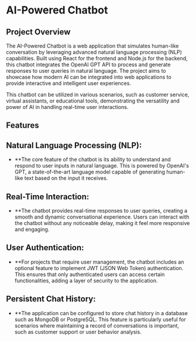 # AI-Powered Chatbot

## Project Overview

The AI-Powered Chatbot is a web application that simulates human-like conversation by leveraging advanced natural language processing (NLP) capabilities. Built using React for the frontend and Node.js for the backend, this chatbot integrates the OpenAI GPT API to process and generate responses to user queries in natural language. The project aims to showcase how modern AI can be integrated into web applications to provide interactive and intelligent user experiences.

This chatbot can be utilized in various scenarios, such as customer service, virtual assistants, or educational tools, demonstrating the versatility and power of AI in handling real-time user interactions.

## Features

## Natural Language Processing (NLP):
- **The core feature of the chatbot is its ability to understand and respond to user inputs in natural language. This is powered by OpenAI's GPT, a state-of-the-art language model capable of generating human-like text based on the input it receives.

## Real-Time Interaction:
- **The chatbot provides real-time responses to user queries, creating a smooth and dynamic conversational experience. Users can interact with the chatbot without any noticeable delay, making it feel more responsive and engaging.

## User Authentication:
- **For projects that require user management, the chatbot includes an optional feature to implement JWT (JSON Web Token) authentication. This ensures that only authenticated users can access certain functionalities, adding a layer of security to the application.

## Persistent Chat History:
- **The application can be configured to store chat history in a database such as MongoDB or PostgreSQL. This feature is particularly useful for scenarios where maintaining a record of conversations is important, such as customer support or user behavior analysis.
